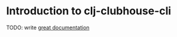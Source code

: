 # Introduction to clj-clubhouse-cli

TODO: write [great documentation](http://jacobian.org/writing/what-to-write/)
